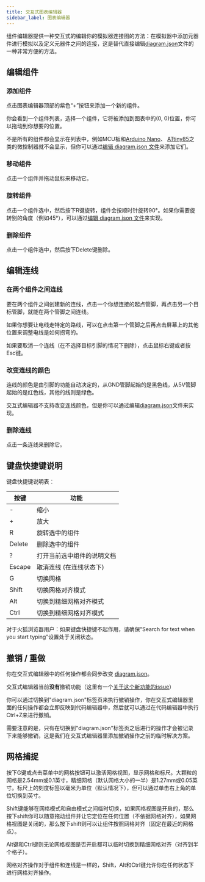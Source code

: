 ```yaml
---
title: 交互式图表编辑器
sidebar_label: 图表编辑器
---
```


组件编辑器提供一种交互式的编辑你的模拟器连接图的方法：在模拟器中添加元器件进行模拟以及定义元器件之间的连接，这是替代直接编辑[diagram.json](../diagram-format)文件的一种非常方便的方法。

## 编辑组件

### 添加组件

点击图表编辑器顶部的紫色“+”按钮来添加一个新的组件。

你会看到一个组件列表，选择一个组件，它将被添加到图表中的(0, 0)位置，你可以拖动到你想要的位置。

不是所有的组件都会显示在列表中，例如MCU板和[Arduino Nano](../parts/wokwi-arduino-nano)、 [ATtiny85](../parts/wokwi-attiny85)之类的微控制器就不会显示，但你可以通过[编辑 diagram.json 文件](../diagram-format#parts)来添加它们。

### 移动组件

点击一个组件并拖动鼠标来移动它。

### 旋转组件

点击一个组件选中，然后按下R键旋转，组件会按顺时针旋转90°。如果你需要旋转别的角度（例如45°），可以通过[编辑 diagram.json 文件](../diagram-format#parts)来实现。

### 删除组件

点击一个组件选中，然后按下Delete键删除。

## 编辑连线

### 在两个组件之间连线

要在两个组件之间创建新的连线，点击一个你想连接的起点管脚，再点击另一个目标管脚，就能在两个管脚之间连线。

如果你想要让电线走特定的路线，可以在点击第一个管脚之后再点击屏幕上的其他位置来调整电线是如何拐弯的。

如果要取消一个连线（在不选择目标引脚的情况下删除），点击鼠标右键或者按Esc键。

### 改变连线的颜色

连线的颜色是由引脚的功能自动决定的，从GND管脚起始的是黑色线，从5V管脚起始的是红色线，其他的线则是绿色。

交互式编辑器不支持改变连线颜色，但是你可以通过编辑[diagram.json](../diagram-format#connections)文件来实现。

### 删除连线

点击一条连线来删除它。

## 键盘快捷键说明

键盘快捷键说明表：

| 按键   | 功能                        |
| ------ | ----------------------------|
| -      | 缩小                        |
| +      | 放大                        |
| R      | 旋转选中的组件               |
| Delete | 删除选中的组件               |
| ?      | 打开当前选中组件的说明文档    |
| Escape | 取消连线 (在连线状态下)       |
| G      | 切换网格                     |
| Shift  | 切换网格对齐模式             |
| Alt    | 切换到精细网格对齐模式        |
| Ctrl   | 切换到精细网格对齐模式        |

对于火狐浏览器用户：如果键盘快捷键不起作用，请确保“Search for text when you start typing”设置处于关闭状态。

## 撤销 / 重做

你在交互式编辑器中的任何操作都会同步改变 [diagram.json](../diagram-format)。

交互式编辑器当前**没有**撤销功能（这里有一个[关于这个新功能的issue](https://github.com/wokwi/wokwi-features/issues/77)）

你可以通过切换到"diagram.json"标签页来执行撤销操作，你在交互式编辑器里面的任何操作都会立即反映到代码编辑器中，然后就可以通过在代码编辑器中执行Ctrl+Z来进行撤销。

需要注意的是，只有在切换到"diagram.json"标签页之后进行的操作才会被记录下来能够撤销，这是我们在交互式编辑器里添加撤销操作之前的临时解决方案。

## 网格捕捉

按下G键或点击菜单中的网格按钮可以激活网格视图，显示网格和标尺。大颗粒的网格是2.54mm或0.1英寸，精细网格（默认网格大小的一半）是1.27mm或0.05英寸。标尺上的刻度标签以毫米为单位（默认情况下），但可以通过单击右上角的单位切换到英寸。

Shift键能够在网格模式和自由模式之间临时切换，如果网格视图是开启的，那么按下shift你可以随意拖动组件并让它定位在任何位置（不依据网格对齐），如果网格视图是关闭的，那么按下shift则可以让组件按照网格对齐（固定在最近的网格点）。

Alt键和Ctrl键则无论网格视图是否开启都可以临时切换到精细网格对齐（对齐到半个格子）。

网格对齐操作对于组件和连线是一样的，Shift，Alt和Ctrl键允许你在任何状态下进行网格对齐操作。